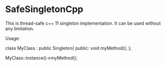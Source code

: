 SafeSingletonCpp
================

This is thread-safe c++ 11 singleton implementation.
It can be used without any limitation.

Usage:

class MyClass : public Singleton<MyClass>{
public:
    void myMethod();
};

MyClass::instance()->myMethod();
